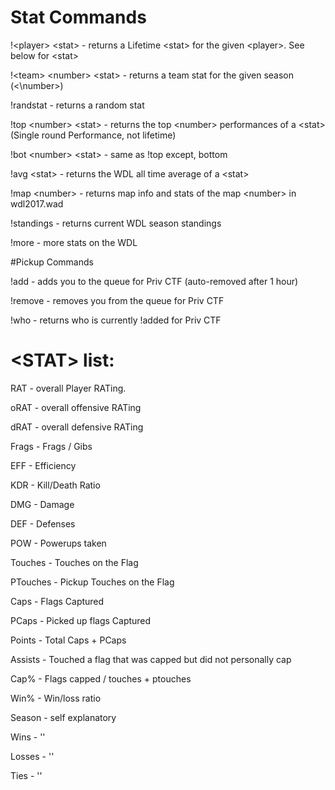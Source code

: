 # Stat Commands

!\<player> \<stat> - returns a Lifetime \<stat> for the given \<player>. See below for \<stat>

!\<team> \<number> \<stat> - returns a team stat for the given season (<\number>)

!randstat - returns a random stat

!top \<number> \<stat> - returns the top \<number> performances of a \<stat> (Single round Performance, not lifetime)

!bot \<number> \<stat> - same as !top except, bottom

!avg \<stat> - returns the WDL all time average of a \<stat> 

!map \<number> - returns map info and stats of the map \<number> in wdl2017.wad

!standings - returns current WDL season standings

!more - more stats on the WDL

#Pickup Commands

!add - adds you to the queue for Priv CTF (auto-removed after 1 hour)

!remove - removes you from the queue for Priv CTF

!who - returns who is currently !added for Priv CTF

# \<STAT> list:
RAT - overall Player RATing.  

oRAT - overall offensive RATing

dRAT - overall defensive RATing

Frags - Frags / Gibs

EFF - Efficiency

KDR - Kill/Death Ratio

DMG - Damage

DEF - Defenses

POW - Powerups taken

Touches - Touches on the Flag

PTouches - Pickup Touches on the Flag

Caps - Flags Captured

PCaps - Picked up flags Captured

Points - Total Caps + PCaps

Assists - Touched a flag that was capped but did not personally cap

Cap% - Flags capped / touches + ptouches

Win% - Win/loss ratio

Season - self explanatory

Wins    -           ''

Losses   -          ''

Ties      -         ''

